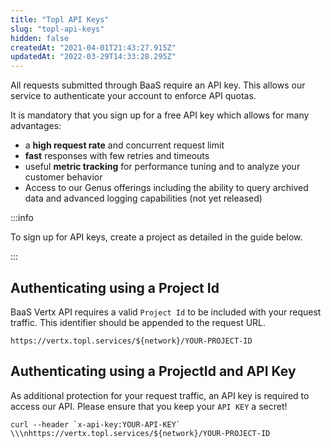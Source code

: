 ```yaml
---
title: "Topl API Keys"
slug: "topl-api-keys"
hidden: false
createdAt: "2021-04-01T21:43:27.915Z"
updatedAt: "2022-03-29T14:33:28.295Z"
---
```

All requests submitted through BaaS require an API key. This allows our service to authenticate your account to enforce API quotas.

It is mandatory that you sign up for a free API key which allows for many advantages:

* a **high request rate** and concurrent request limit
* **fast** responses with few retries and timeouts
* useful **metric tracking** for performance tuning and to analyze your customer behavior
* Access to our Genus offerings including the ability to query archived data and advanced logging capabilities (not yet released)

:::info

To sign up for API keys, create a project as detailed in the guide below.

:::

## Authenticating using a Project Id

BaaS Vertx API  requires a valid `Project Id` to be included with your request traffic. This identifier should be appended to the request URL.

```curl
https://vertx.topl.services/${network}/YOUR-PROJECT-ID
```

## Authenticating using a ProjectId and API Key

As additional protection for your request traffic, an API key is required to access our API. Please ensure that you keep your `API KEY` a secret!

```curl
curl --header `x-api-key:YOUR-API-KEY` \\\nhttps://vertx.topl.services/${network}/YOUR-PROJECT-ID
```
